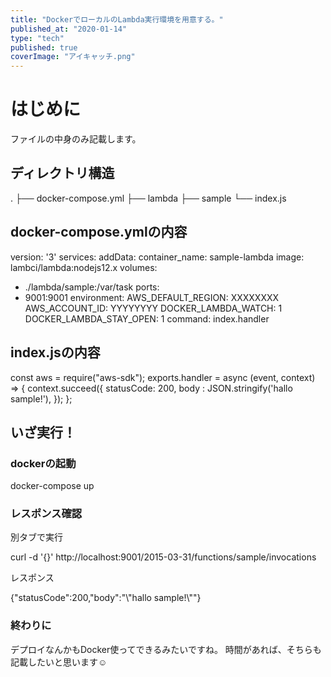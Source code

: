 ```yaml
---
title: "DockerでローカルのLambda実行環境を用意する。"
published_at: "2020-01-14"
type: "tech"
published: true
coverImage: "アイキャッチ.png"
---
```


# はじめに

ファイルの中身のみ記載します。

## ディレクトリ構造

.
├── docker-compose.yml
├── lambda
├── sample
└── index.js

## docker-compose.ymlの内容

version: '3'
services:
addData:
container\_name: sample-lambda
image: lambci/lambda:nodejs12.x
volumes:
- ./lambda/sample:/var/task
ports:
- 9001:9001
environment:
AWS\_DEFAULT\_REGION: XXXXXXXX
AWS\_ACCOUNT\_ID: YYYYYYYY
DOCKER\_LAMBDA\_WATCH: 1
DOCKER\_LAMBDA\_STAY\_OPEN: 1
command: index.handler

## index.jsの内容

const aws = require("aws-sdk");
exports.handler = async (event, context) => {
context.succeed({
statusCode: 200,
body      : JSON.stringify('hallo sample!'),
});
};

## いざ実行！

### dockerの起動

docker-compose up

### レスポンス確認

別タブで実行

curl -d '{}' http://localhost:9001/2015-03-31/functions/sample/invocations

レスポンス

{"statusCode":200,"body":"\\"hallo sample!\\""}

### 終わりに

デプロイなんかもDocker使ってできるみたいですね。 時間があれば、そちらも記載したいと思います:relaxed:
